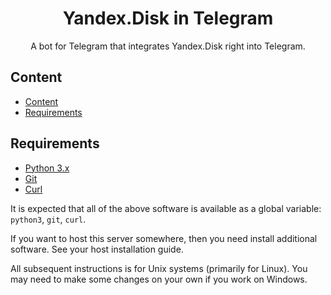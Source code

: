 <h1 align="center">
  Yandex.Disk in Telegram
</h1>

<p align="center">
  A bot for Telegram that integrates Yandex.Disk right into Telegram.
</p>

## Content

- [Content](#content)
- [Requirements](#requirements)

## Requirements

- [Python 3.x](https://www.python.org/)
- [Git](https://git-scm.com/)
- [Curl](https://curl.haxx.se/)

It is expected that all of the above software is available as a global variable: `python3`, `git`, `curl`.

If you want to host this server somewhere, then you need install additional software. See your host installation guide.

All subsequent instructions is for Unix systems (primarily for Linux). You may need to make some changes on your own if you work on Windows.
